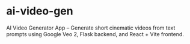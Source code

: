 # ai-video-gen
AI Video Generator App – Generate short cinematic videos from text prompts using Google Veo 2, Flask backend, and React + Vite frontend.
